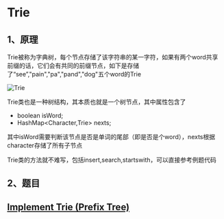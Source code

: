 # Trie

## 1、原理

Trie被称为字典树，每个节点存储了该字符串的某一字符，如果有两个word共享前缀的话，它们会有共同的前缀节点，如下是存储了“see”,"pain","pa","pand","dog"五个word的Trie

![Trie](https://img-blog.csdn.net/2018061522564299?watermark/2/text/aHR0cHM6Ly9ibG9nLmNzZG4ubmV0L2pvaG5ueTkwMTExNA==/font/5a6L5L2T/fontsize/400/fill/I0JBQkFCMA==/dissolve/70)

Trie类也是一种树结构，其本质也就是一个树节点，其中属性包含了

- boolean isWord;
- HashMap\<Character,Trie\> nexts;

其中isWord需要判断该节点是否是单词的尾部（即是否是个word），nexts根据character存储了所有子节点



Trie类的方法就不难写，包括insert,search,startswith，可以直接参考例题代码



## 2、题目

## [Implement Trie (Prefix Tree)](https://leetcode.com/problems/implement-trie-prefix-tree)  

